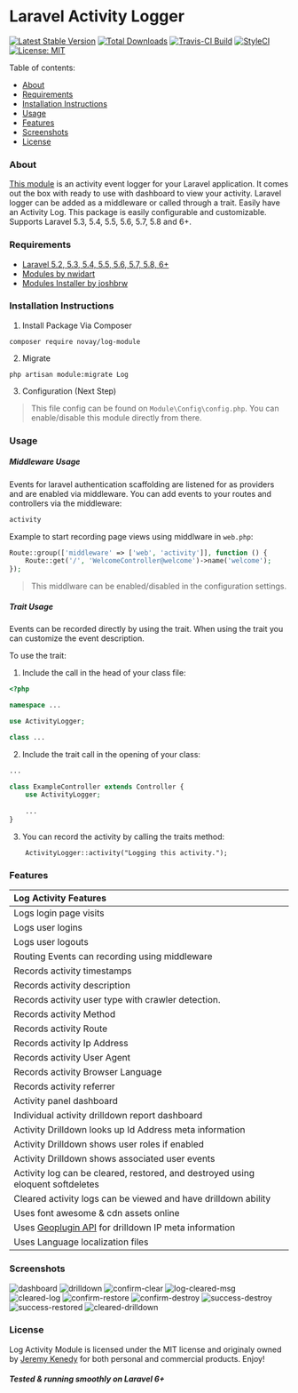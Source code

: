 # Laravel Activity Logger

[![Latest Stable Version](https://poser.pugx.org/novay/log-module/v/stable)](https://packagist.org/packages/novay/log-module)
[![Total Downloads](https://poser.pugx.org/novay/log-module/downloads)](https://packagist.org/packages/novay/log-module)
[![Travis-CI Build](https://travis-ci.org/novay/log-module.svg?branch=master)](https://travis-ci.org/novay/log-module)
<a href="https://styleci.io/repos/109630720">
    <img src="https://styleci.io/repos/109630720/shield?branch=master" alt="StyleCI" style="border-radius: 3px;">
</a>
[![License: MIT](https://img.shields.io/badge/License-MIT-yellow.svg)](https://opensource.org/licenses/MIT)

Table of contents:
- [About](#about)
- [Requirements](#requirements)
- [Installation Instructions](#installation-instructions)
- [Usage](#usage)
- [Features](#features)
- [Screenshots](#screenshots)
- [License](#license)

### About
[This module](https://packagist.org/packages/novay/log-module) is an activity event logger for your Laravel application. It comes out the box with ready to use with dashboard to view your activity. Laravel logger can be added as a middleware or called through a trait. Easily have an Activity Log. This package is easily configurable and customizable. Supports Laravel 5.3, 5.4, 5.5, 5.6, 5.7, 5.8 and 6+.

### Requirements
* [Laravel 5.2, 5.3, 5.4, 5.5, 5.6, 5.7, 5.8, 6+](https://laravel.com/docs/installation)
* [Modules by nwidart](https://github.com/nwidart/laravel-modules)
* [Modules Installer by joshbrw](https://github.com/joshbrw/laravel-module-installer)

### Installation Instructions
1. Install Package Via Composer

```
composer require novay/log-module
```

2. Migrate

```
php artisan module:migrate Log
```

3. Configuration (Next Step)

> This file config can be found on `Module\Config\config.php`. You can enable/disable this module directly from there.

### Usage

##### Middleware Usage
Events for laravel authentication scaffolding are listened for as providers and are enabled via middleware.
You can add events to your routes and controllers via the middleware:

```php
activity
```

Example to start recording page views using middlware in `web.php`:

```php
Route::group(['middleware' => ['web', 'activity']], function () {
    Route::get('/', 'WelcomeController@welcome')->name('welcome');
});
```

> This middlware can be enabled/disabled in the configuration settings.

##### Trait Usage
Events can be recorded directly by using the trait.
When using the trait you can customize the event description.

To use the trait:
1. Include the call in the head of your class file:

```php
<?php

namespace ...

use ActivityLogger;

class ...
```

2. Include the trait call in the opening of your class:

```php
...

class ExampleController extends Controller {
    use ActivityLogger;
    
    ...
}
```

3. You can record the activity by calling the traits method:

```
    ActivityLogger::activity("Logging this activity.");
```

### Features

| Log Activity Features  |
| :------------ |
|Logs login page visits|
|Logs user logins|
|Logs user logouts|
|Routing Events can recording using middleware|
|Records activity timestamps|
|Records activity description|
|Records activity user type with crawler detection.|
|Records activity Method|
|Records activity Route|
|Records activity Ip Address|
|Records activity User Agent|
|Records activity Browser Language|
|Records activity referrer|
|Activity panel dashboard|
|Individual activity drilldown report dashboard|
|Activity Drilldown looks up Id Address meta information|
|Activity Drilldown shows user roles if enabled|
|Activity Drilldown shows associated user events|
|Activity log can be cleared, restored, and destroyed using eloquent softdeletes|
|Cleared activity logs can be viewed and have drilldown ability|
|Uses font awesome & cdn assets online|
|Uses [Geoplugin API](http://www.geoplugin.com/) for drilldown IP meta information|
|Uses Language localization files|

### Screenshots
![dashboard](https://s3-us-west-2.amazonaws.com/github-project-images/laravel-logger/1-dashboard.jpg)
![drilldown](https://s3-us-west-2.amazonaws.com/github-project-images/laravel-logger/2-drilldown.jpg)
![confirm-clear](https://s3-us-west-2.amazonaws.com/github-project-images/laravel-logger/3-confirm-clear.jpg)
![log-cleared-msg](https://s3-us-west-2.amazonaws.com/github-project-images/laravel-logger/4-log-cleared-msg.jpg)
![cleared-log](https://s3-us-west-2.amazonaws.com/github-project-images/laravel-logger/5-cleared-log.jpg)
![confirm-restore](https://s3-us-west-2.amazonaws.com/github-project-images/laravel-logger/5-confirm-restore.jpg)
![confirm-destroy](https://s3-us-west-2.amazonaws.com/github-project-images/laravel-logger/6-confirm-destroy.jpg)
![success-destroy](https://s3-us-west-2.amazonaws.com/github-project-images/laravel-logger/7-success-destroy.jpg)
![success-restored](https://s3-us-west-2.amazonaws.com/github-project-images/laravel-logger/8-success-restored.jpg)
![cleared-drilldown](https://s3-us-west-2.amazonaws.com/github-project-images/laravel-logger/9-cleared-drilldown.jpg)

### License
Log Activity Module is licensed under the MIT license and originaly owned by [Jeremy Kenedy](https://github.com/jeremykenedy) for both personal and commercial products. Enjoy!

##### Tested & running smoothly on Laravel 6+
